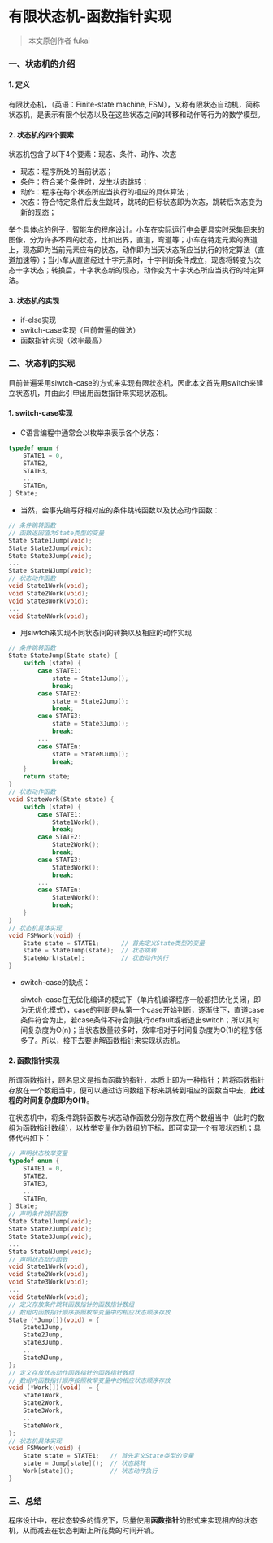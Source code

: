 # 有限状态机-函数指针实现

>   本文原创作者 fukai

### 一、状态机的介绍

#### 1. 定义

有限状态机，（英语：Finite-state machine, FSM），又称有限状态自动机，简称状态机，是表示有限个状态以及在这些状态之间的转移和动作等行为的数学模型。

#### 2. 状态机的四个要素

状态机包含了以下4个要素：现态、条件、动作、次态

-   现态：程序所处的当前状态；
-   条件：符合某个条件时，发生状态跳转；
-   动作：程序在每个状态所应当执行的相应的具体算法；
-   次态：符合特定条件后发生跳转，跳转的目标状态即为次态，跳转后次态变为新的现态；

举个具体点的例子，智能车的程序设计。小车在实际运行中会更具实时采集回来的图像，分为许多不同的状态，比如出界，直道，弯道等；小车在特定元素的赛道上，现态即为当前元素应有的状态，动作即为当天状态所应当执行的特定算法（直道加速等）；当小车从直道经过十字元素时，十字判断条件成立，现态将转变为次态十字状态；转换后，十字状态新的现态，动作变为十字状态所应当执行的特定算法。

#### 3. 状态机的实现

-   if-else实现
-   switch-case实现（目前普遍的做法）
-   函数指针实现（效率最高）



### 二、状态机的实现

目前普遍采用siwtch-case的方式来实现有限状态机，因此本文首先用switch来建立状态机，并由此引申出用函数指针来实现状态机。

#### 1. switch-case实现

-   C语言编程中通常会以枚举来表示各个状态：

```c
typedef enum {
    STATE1 = 0,
    STATE2,
    STATE3,
    ...
   	STATEn,
} State;
```

-   当然，会事先编写好相对应的条件跳转函数以及状态动作函数：

```c
// 条件跳转函数
// 函数返回值为State类型的变量
State State1Jump(void);
State State2Jump(void);
State State3Jump(void);
...
State StateNJump(void);
// 状态动作函数
void State1Work(void);
void State2Work(void);
void State3Work(void);
...
void StateNWork(void);
```

-   用siwtch来实现不同状态间的转换以及相应的动作实现

```c
// 条件跳转函数
State StateJump(State state) {
    switch (state) {
        case STATE1:
            state = State1Jump();
            break;
        case STATE2:
            state = State2Jump();
            break;
        case STATE3:
            state = State3Jump();
            break;
        ...
        case STATEn:
            state = StateNJump();
            break;
    }
    return state;
}
// 状态动作函数
void StateWork(State state) {
    switch (state) {
        case STATE1:
            State1Work();
            break;
        case STATE2:
            State2Work();
            break;
        case STATE3:
            State3Work();
            break;
        ...
        case STATEn:
            StateNWork();
            break;
    }
}
// 状态机具体实现
void FSMWork(void) {
    State state = STATE1;      // 首先定义State类型的变量
    state = StateJump(state);  // 状态跳转
    StateWork(state);          // 状态动作执行
}
```

-   switch-case的缺点：

    siwtch-case在无优化编译的模式下（单片机编译程序一般都把优化关闭，即为无优化模式），case的判断是从第一个case开始判断，逐渐往下，直道case条件符合为止，若case条件不符合则执行default或者退出switch；所以其时间复杂度为O(n)；当状态数量较多时，效率相对于时间复杂度为O(1)的程序低多了。所以，接下去要讲解函数指针来实现状态机。

#### 2. 函数指针实现

所谓函数指针，顾名思义是指向函数的指针，本质上即为一种指针；若将函数指针存放在一个数组当中，便可以通过访问数组下标来跳转到相应的函数当中去，**此过程的时间复杂度即为O(1)**。

在状态机中，将条件跳转函数与状态动作函数分别存放在两个数组当中（此时的数组为函数指针数组），以枚举变量作为数组的下标，即可实现一个有限状态机；具体代码如下：

```c
// 声明状态枚举变量
typedef enum {
    STATE1 = 0,
    STATE2,
    STATE3,
    ...
   	STATEn,
} State;
// 声明条件跳转函数
State State1Jump(void);
State State2Jump(void);
State State3Jump(void);
...
State StateNJump(void);
// 声明状态动作函数
void State1Work(void);
void State2Work(void);
void State3Work(void);
...
void StateNWork(void);
// 定义存放条件跳转函数指针的函数指针数组
// 数组内函数指针顺序按照枚举变量中的相应状态顺序存放
State (*Jump[])(void) = {
    State1Jump,
    State2Jump,
    State3Jump,
    ...
    StateNJump,
};
// 定义存放状态动作函数指针的函数指针数组
// 数组内函数指针顺序按照枚举变量中的相应状态顺序存放
void (*Work[])(void)  = {
    State1Work,
    State2Work,
    State3Work,
    ...
    StateNWork,
};
// 状态机具体实现
void FSMWork(void) {
    State state = STATE1;   // 首先定义State类型的变量
    state = Jump[state]();  // 状态跳转
    Work[state]();          // 状态动作执行
}
```



### 三、总结

程序设计中，在状态较多的情况下，尽量使用**函数指针**的形式来实现相应的状态机，从而减去在状态判断上所花费的时间开销。

